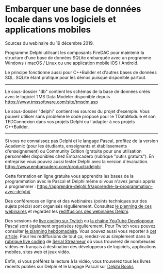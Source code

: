 # Embarquer une base de données locale dans vos logiciels et applications mobiles
Sources du webinaire du 19 décembre 2019.

Programme Delphi utilisant les composants FireDAC pour maintenir la structure d'une base de données SQLite embarquée avec un programme Windows / macOS / Linux ou une application mobile iOS / Android.

Le principe fonctionne aussi pour C++Builder et d'autres bases de données SQL. SQLite étant pratique pour les démos puisque disponible partout.

-----

Le sous-dossier "db" contient les schémas de la base de données créés avec le logiciel TMS Data Modeler disponible depuis https://www.tmssoftware.com/site/tmsdm.asp

Le sous-dossier "delphi" contient les sources du projet d'exemple. Vous pouvez utiliser sans problème le code proposé pour le TDataModule et son TFDConnexion dans vos projets Delphi ou l'adapter à vos projets C++Builder.

-----

Si vous ne connaissez pas Delphi et le langage Pascal, profitez de la version Academic (pour les étudiants, enseignants et établissements d'enseignement) ou Community Edition (gratuite pour une utilisation personnelle) disponibles chez Embarcadero (rubrique "outils gratuits").
En entreprise vous pouvez aussi tester Delphi avec la version d'évaluation.
https://www.embarcadero.com/products/delphi

Cette formation en ligne gratuite vous apprendra les bases de la programmation avec le Pascal et Delphi même si vous n'avez jamais appris à programmer :
https://apprendre-delphi.fr/apprendre-la-programmation-avec-delphi/

Des conférences en ligne et des webinaires (points techniques sur des sujets précis) sont organisés régulièrement. Consultez [le planning de ces webinaires](https://developpeur-pascal.fr/p/_6007-webinaires.html) et regardez les [rediffusions des webinaires Delphi](https://serialstreameur.fr/webinaires-delphi.php).

Des sessions de [live coding sur Twitch](https://www.twitch.tv/patrickpremartin) ou [la chaîne YouTube Developpeur Pascal](https://www.youtube.com/channel/UCk_LmkBB90jdEdmfF77W6qQ) sont également organisées régulièrement. Pour Twitch vous pouvez consulter [le planning hebdomadaire](https://www.twitch.tv/patrickpremartin/schedule). Vous pouvez aussi vous reporter à [cet article](https://developpeur-pascal.fr/p/_600e-livestreams-de-codage-en-direct-avec-delphi.html). Pour les rediffusions de tout ça, rendez-vous simplement dans la [rubrique live coding](https://serialstreameur.fr/live-coding.php) de [Serial Streameur](https://serialstreameur.fr/) où vous trouverez de nombreuses vidéos en français à destination des développeurs de logiciels, applications mobiles, sites web et jeux vidéo.

Enfin, si vous préférez la lecture à la vidéo, vous trouverez tous les livres récents publiés sur Delphi et le langage Pascal sur [Delphi Books](https://delphi-books.com)
